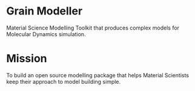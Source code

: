 # Grain Modeller
Material Science Modelling Toolkit that produces complex models for Molecular Dynamics simulation.

# Mission
To build an open source modelling package that helps Material Scientists keep their approach to model building simple.


